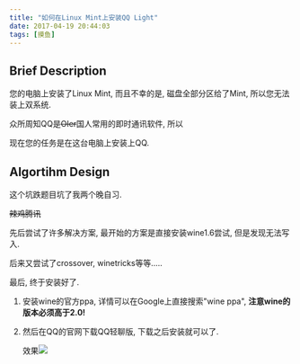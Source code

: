 ```yaml
---
title: "如何在Linux Mint上安装QQ Light"
date: 2017-04-19 20:44:03
tags: [摸鱼]
---
```


## Brief Description

您的电脑上安装了Linux Mint, 而且不幸的是, 磁盘全部分区给了Mint, 所以您无法装上双系统.

众所周知QQ是~~OIer~~国人常用的即时通讯软件, 所以

现在您的任务是在这台电脑上安装上QQ.



## Algortihm Design

这个坑跌题目坑了我两个晚自习.

~~辣鸡腾讯~~

先后尝试了许多解决方案, 最开始的方案是直接安装wine1.6尝试, 但是发现无法写入.

后来又尝试了crossover, winetricks等等.....

最后, 终于安装好了.

1. 安装wine的官方ppa, 详情可以在Google上直接搜索"wine ppa", **注意wine的版本必须高于2.0!**

2. 然后在QQ的官网下载QQ轻聊版, 下载之后安装就可以了.

   效果![](http://i4.buimg.com/567571/66f8088343999d46.png)

    